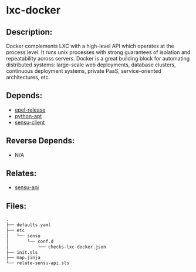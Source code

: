 # lxc-docker

## Description:

Docker complements LXC with a high-level API which operates at the process level. It runs unix processes with strong guarantees of isolation and repeatability across servers. Docker is a great building block for automating distributed systems: large-scale web deployments, database clusters, continuous deployment systems, private PaaS, service-oriented architectures, etc.

## Depends:

  -  [epel-release](/salt/epel-release)
  -  [python-apt](/salt/python-apt)
  -  [sensu-client](/salt/sensu-client)

## Reverse Depends:

  -  N/A

## Relates:

  -  [sensu-api](/salt/sensu-api)

## Files:

```bash
.
├── defaults.yaml
├── etc
│   └── sensu
│       └── conf.d
│           └── checks-lxc-docker.json
├── init.sls
├── map.jinja
└── relate-sensu-api.sls
```
